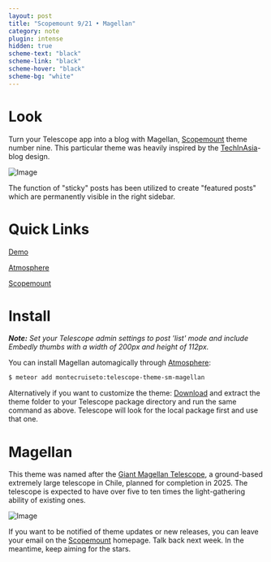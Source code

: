 ```yaml
---
layout: post
title: "Scopemount 9/21 • Magellan"
category: note
plugin: intense
hidden: true
scheme-text: "black"
scheme-link: "black"
scheme-hover: "black"
scheme-bg: "white"
---
```


# Look

Turn your Telescope app into a blog with Magellan, [Scopemount](http://scopemount.startrack.io/) theme number nine. This particular theme was heavily inspired by the [TechInAsia](https://www.techinasia.com/)-blog design.

<p>
  <img src="/assets/img/Magellan0.png" class="nointense img-centered" alt="Image">
</p>

The function of "sticky" posts has been utilized to create "featured posts" which are permanently visible in the right sidebar.


# Quick Links

[Demo](http://sm-magellan.meteor.com/)

[Atmosphere](https://atmospherejs.com/montecruiseto/telescope-theme-sm-magellan)

[Scopemount](http://scopemount.startrack.io/)

# Install

***Note:*** *Set your Telescope admin settings to post 'list' mode and include Embedly thumbs with a width of 200px and height of 112px.*

You can install Magellan automagically through [Atmosphere](https://atmospherejs.com/montecruiseto/telescope-theme-sm-magellan):

```bash
$ meteor add montecruiseto:telescope-theme-sm-magellan
```

Alternatively if you want to customize the theme: [Download](https://github.com/montecruiseto/scopemount) and extract the theme folder to your Telescope package directory and run the same command as above. Telescope will look for the local package first and use that one.

# Magellan

This theme was named after the [Giant Magellan Telescope](https://en.wikipedia.org/wiki/Giant_Magellan_Telescope), a ground-based extremely large telescope in Chile, planned for completion in 2025. The telescope is expected to have over five to ten times the light-gathering ability of existing ones.

<p>
  <img src="/assets/img/MagellanT.jpg" class="nointense img-centered" alt="Image">
</p>

If you want to be notified of theme updates or new releases, you can leave your email on the [Scopemount](http://scopemount.startrack.io/) homepage. Talk back next week. In the meantime, keep aiming for the stars.
